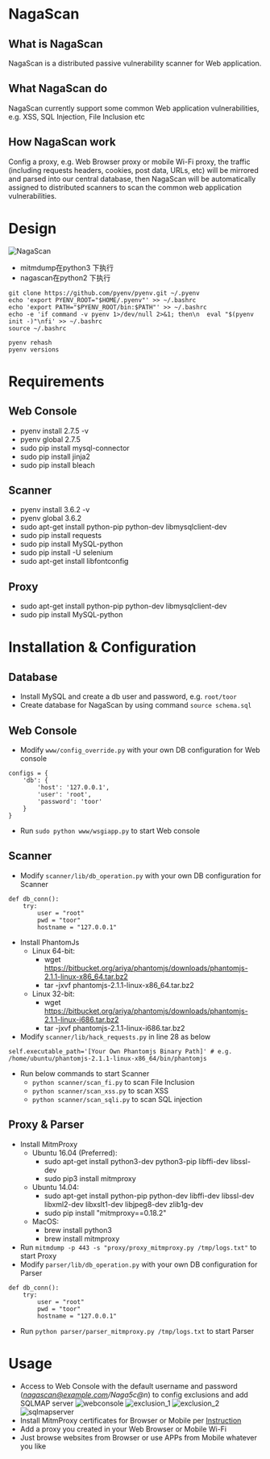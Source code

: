 # NagaScan
## What is NagaScan
NagaScan is a distributed passive vulnerability scanner for Web application.

## What NagaScan do
NagaScan currently support some common Web application vulnerabilities, e.g. XSS, SQL Injection, File Inclusion etc

## How NagaScan work
Config a proxy, e.g. Web Browser proxy or mobile Wi-Fi proxy, the traffic (including requests headers, cookies, post data, URLs, etc) will be mirrored and parsed into our central database, then NagaScan will be automatically assigned to distributed scanners to scan the common web application vulnerabilities.

# Design
![NagaScan](http://avfisher.win/wp-content/uploads/2017/03/20170313112539_66270.png)

* mitmdump在python3 下执行
* nagascan在python2 下执行

```
git clone https://github.com/pyenv/pyenv.git ~/.pyenv
echo 'export PYENV_ROOT="$HOME/.pyenv"' >> ~/.bashrc
echo 'export PATH="$PYENV_ROOT/bin:$PATH"' >> ~/.bashrc
echo -e 'if command -v pyenv 1>/dev/null 2>&1; then\n  eval "$(pyenv init -)"\nfi' >> ~/.bashrc
source ~/.bashrc
```
```
pyenv rehash
pyenv versions
```

# Requirements
## Web Console
* pyenv install 2.7.5 -v
* pyenv global 2.7.5
* sudo pip install mysql-connector
* sudo pip install jinja2
* sudo pip install bleach

## Scanner
* pyenv install 3.6.2 -v
* pyenv global 3.6.2
* sudo apt-get install python-pip python-dev libmysqlclient-dev
* sudo pip install requests
* sudo pip install MySQL-python
* sudo pip install -U selenium
* sudo apt-get install libfontconfig

## Proxy
* sudo apt-get install python-pip python-dev libmysqlclient-dev
* sudo pip install MySQL-python

# Installation & Configuration

## Database
* Install MySQL and create a db user and password, e.g. `root/toor`
* Create database for NagaScan by using command `source schema.sql`

## Web Console
* Modify `www/config_override.py` with your own DB configuration for Web console
```
configs = {
    'db': {
        'host': '127.0.0.1',
        'user': 'root',
        'password': 'toor'
    }
}
```
* Run `sudo python www/wsgiapp.py` to start Web console

## Scanner
* Modify `scanner/lib/db_operation.py` with your own DB configuration for Scanner
```
def db_conn():
    try:
        user = "root"
        pwd = "toor"
        hostname = "127.0.0.1"
```
* Install PhantomJs
  * Linux 64-bit:
    * wget https://bitbucket.org/ariya/phantomjs/downloads/phantomjs-2.1.1-linux-x86_64.tar.bz2
    * tar -jxvf phantomjs-2.1.1-linux-x86_64.tar.bz2
  * Linux 32-bit:
    * wget https://bitbucket.org/ariya/phantomjs/downloads/phantomjs-2.1.1-linux-i686.tar.bz2
    * tar -jxvf phantomjs-2.1.1-linux-i686.tar.bz2
* Modify `scanner/lib/hack_requests.py` in line 28 as below
```
self.executable_path='[Your Own Phantomjs Binary Path]' # e.g. /home/ubuntu/phantomjs-2.1.1-linux-x86_64/bin/phantomjs
```
* Run below commands to start Scanner
  * `python scanner/scan_fi.py` to scan File Inclusion
  * `python scanner/scan_xss.py` to scan XSS
  * `python scanner/scan_sqli.py` to scan SQL injection

## Proxy & Parser
* Install MitmProxy
  * Ubuntu 16.04 (Preferred):
    * sudo apt-get install python3-dev python3-pip libffi-dev libssl-dev
    * sudo pip3 install mitmproxy
  * Ubuntu 14.04:
    * sudo apt-get install python-pip python-dev libffi-dev libssl-dev libxml2-dev libxslt1-dev libjpeg8-dev zlib1g-dev
    * sudo pip install "mitmproxy==0.18.2"
  * MacOS:
    * brew install python3
    * brew install mitmproxy
* Run `mitmdump -p 443 -s "proxy/proxy_mitmproxy.py /tmp/logs.txt"` to start Proxy
* Modify `parser/lib/db_operation.py` with your own DB configuration for Parser
```
def db_conn():
    try:
        user = "root"
        pwd = "toor"
        hostname = "127.0.0.1"
```
* Run `python parser/parser_mitmproxy.py /tmp/logs.txt` to start Parser

# Usage

* Access to Web Console with the default username and password (*nagascan@example.com/Naga5c@n*) to config exclusions and add SQLMAP server
![webconsole](https://github.com/brianwrf/NagaScan/blob/master/picture/webconsole.jpeg)
![exclusion_1](https://github.com/brianwrf/NagaScan/blob/master/picture/exclusion_1.jpeg)
![exclusion_2](https://github.com/brianwrf/NagaScan/blob/master/picture/exclusion_2.jpeg)
![sqlmapserver](https://github.com/brianwrf/NagaScan/blob/master/picture/sqlmapserver.jpeg)
* Install MitmProxy certificates for Browser or Mobile per [Instruction](http://docs.mitmproxy.org/en/stable/certinstall.html)
* Add a proxy you created in your Web Browser or Mobile Wi-Fi
* Just browse websites from Browser or use APPs from Mobile whatever you like
